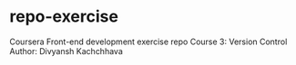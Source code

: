 # repo-exercise
Coursera Front-end development exercise repo
Course 3: Version Control 
Author: Divyansh Kachchhava
